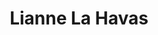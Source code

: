 ---
title: "Lianne La Havas"
summary: "English folk and soul singer-songwriter born 23 August 1989 in London."
image: "lianne-la-havas.jpg"
---